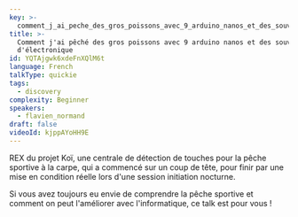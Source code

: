 ```yaml
---
key: >-
  comment_j_ai_peche_des_gros_poissons_avec_9_arduino_nanos_et_des_souvenirs_d_electronique
title: >-
  Comment j'ai pêché des gros poissons avec 9 arduino nanos et des souvenirs
  d'électronique
id: YQTAjgwk6xdeFnXQlM6t
language: French
talkType: quickie
tags:
  - discovery
complexity: Beginner
speakers:
  - flavien_normand
draft: false
videoId: kjppAYoHH9E
---
```


REX du projet Koï, une centrale de détection de touches pour la pêche sportive à la carpe, qui a commencé sur un coup de tête, pour finir par une mise en condition réelle lors d'une session initiation nocturne.

Si vous avez toujours eu envie de comprendre la pêche sportive et comment on peut l'améliorer avec l'informatique, ce talk est pour vous !

